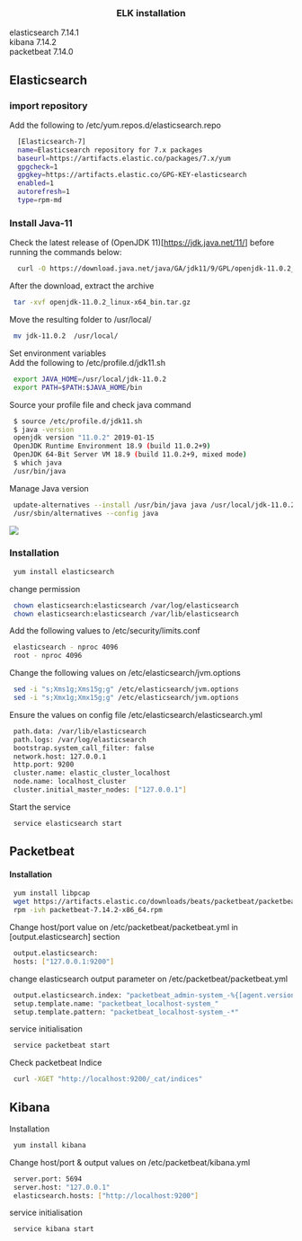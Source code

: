 <br />
<div align="center">
  <h3 align="center">ELK installation</h3>
  <p align="left">
    elasticsearch 7.14.1<br>
    kibana 7.14.2<br>
    packetbeat 7.14.0<br>
</div>

## Elasticsearch
### import repository
Add the following to /etc/yum.repos.d/elasticsearch.repo
  ```sh
    [Elasticsearch-7]
    name=Elasticsearch repository for 7.x packages
    baseurl=https://artifacts.elastic.co/packages/7.x/yum
    gpgcheck=1
    gpgkey=https://artifacts.elastic.co/GPG-KEY-elasticsearch
    enabled=1
    autorefresh=1
    type=rpm-md
  ```
### Install Java-11
Check the latest release of (OpenJDK 11)[https://jdk.java.net/11/] before running the commands below: 
  ```sh
  	curl -O https://download.java.net/java/GA/jdk11/9/GPL/openjdk-11.0.2_linux-x64_bin.tar.gz
  ```
 After the download, extract the archive
   ```sh
  	tar -xvf openjdk-11.0.2_linux-x64_bin.tar.gz
  ```
 Move the resulting folder to /usr/local/
   ```sh
  	mv jdk-11.0.2  /usr/local/
  ```
  Set environment variables<br>Add the following to /etc/profile.d/jdk11.sh
   ```sh
  	export JAVA_HOME=/usr/local/jdk-11.0.2
    export PATH=$PATH:$JAVA_HOME/bin
  ```
 
  Source your profile file and check java command
   ```sh
    $ source /etc/profile.d/jdk11.sh
    $ java -version
    openjdk version "11.0.2" 2019-01-15
    OpenJDK Runtime Environment 18.9 (build 11.0.2+9)
    OpenJDK 64-Bit Server VM 18.9 (build 11.0.2+9, mixed mode)
    $ which java
    /usr/bin/java
  ```
  
  Manage Java version
   ```sh
  	update-alternatives --install /usr/bin/java java /usr/local/jdk-11.0.2/bin/java 2
    /usr/sbin/alternatives --config java
  ```
   <img src="https://github.com/secfit/elk/raw/main/images/java_version.JPG">
  
  ### Installation
   ```sh
    yum install elasticsearch
  ```
 change permission
   ```sh
    chown elasticsearch:elasticsearch /var/log/elasticsearch
    chown elasticsearch:elasticsearch /var/lib/elasticsearch
  ```
  Add the following values to /etc/security/limits.conf
   ```sh
    elasticsearch - nproc 4096
    root - nproc 4096
  ```
  Change the following values on /etc/elasticsearch/jvm.options
   ```sh
    sed -i "s;Xms1g;Xms15g;g" /etc/elasticsearch/jvm.options
    sed -i "s;Xmx1g;Xmx15g;g" /etc/elasticsearch/jvm.options
  ```
  Ensure the values on config file /etc/elasticsearch/elasticsearch.yml
   ```sh
    path.data: /var/lib/elasticsearch
    path.logs: /var/log/elasticsearch
    bootstrap.system_call_filter: false
    network.host: 127.0.0.1
    http.port: 9200
    cluster.name: elastic_cluster_localhost
    node.name: localhost_cluster
    cluster.initial_master_nodes: ["127.0.0.1"]
  ```
   Start the service
   ```sh
    service elasticsearch start
  ```
  
## Packetbeat
#### Installation
   ```sh
    yum install libpcap
    wget https://artifacts.elastic.co/downloads/beats/packetbeat/packetbeat-7.14.2-x86_64.rpm
    rpm -ivh packetbeat-7.14.2-x86_64.rpm
  ```
Change host/port value on /etc/packetbeat/packetbeat.yml in [output.elasticsearch] section
   ```sh
    output.elasticsearch:
    hosts: ["127.0.0.1:9200"]
  ```
change elasticsearch output parameter on /etc/packetbeat/packetbeat.yml
   ```sh
    output.elasticsearch.index: "packetbeat_admin-system_-%{[agent.version]}-%{+yyyy.MM.dd}"
    setup.template.name: "packetbeat_localhost-system_"
    setup.template.pattern: "packetbeat_localhost-system_-*"
  ```
service initialisation
   ```sh
    service packetbeat start
  ```
Check packetbeat Indice
   ```sh
    curl -XGET "http://localhost:9200/_cat/indices"
  ```
 ## Kibana
 Installation
   ```sh
    yum install kibana
  ```
  
 Change host/port & output values on /etc/packetbeat/kibana.yml
   ```sh
    server.port: 5694
    server.host: "127.0.0.1"
    elasticsearch.hosts: ["http://localhost:9200"]
  ```
  service initialisation
   ```sh
    service kibana start
  ```
